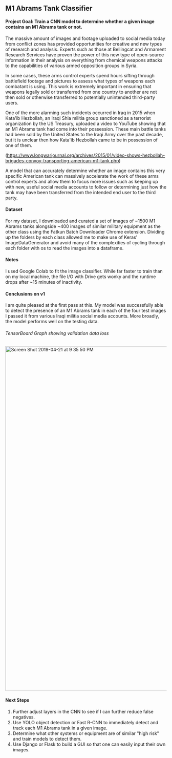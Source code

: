 ## M1 Abrams Tank Classifier

#### Project Goal: Train a CNN model to determine whether a given image contains an M1 Abrams tank or not.

The massive amount of images and footage uploaded to social media today from conflict zones has provided opportunities for creative and new types of research and analysis. Experts such as those at Bellingcat and Armament Research Services have proven the power of this new type of open-source information in their analysis on everything from chemical weapons attacks to the capabilities of various armed opposition groups in Syria.

In some cases, these arms control experts spend hours sifting through battlefield footage and pictures to assess what types of weapons each combatant is using. This work is extremely important in ensuring that weapons legally sold or transferred from one country to another are not then sold or otherwise transferred to potentially unintended third-party users.

One of the more alarming such incidents occurred in Iraq in 2015 when Kata'ib Hezbollah, an Iraqi Shia militia group sanctioned as a terrorist organization by the US Treasury, uploaded a video to YouTube showing that an M1 Abrams tank had come into their possession. These main battle tanks had been sold by the United States to the Iraqi Army over the past decade, but it is unclear then how Kata'ib Hezbollah came to be in possession of one of them.

(https://www.longwarjournal.org/archives/2015/01/video-shows-hezbollah-brigades-convoy-transporting-american-m1-tank.php)

A model that can accurately determine whether an image contains this very specific American tank can massively accelerate the work of these arms control experts and allow them to focus more issues such as keeping up with new, useful social media accounts to follow or determining just how the tank may have been transferred from the intended end user to the third party.

#### Dataset

For my dataset, I downloaded and curated a set of images of ~1500 M1 Abrams tanks alongside ~400 images of similar military equipment as the other class using the Fatkun Batch Downloader Chrome extension. Dividing up the folders by each class allowed me to make use of Keras' ImageDataGenerator and avoid many of the complexities of cycling through each folder with os to read the images into a dataframe.

#### Notes

I used Google Colab to fit the image classifier. While far faster to train than on my local machine, the file I/O with Drive gets wonky and the runtime drops after ~15 minutes of inactivity.

#### Conclusions on v1

I am quite pleased at the first pass at this. My model was successfully able to detect the presence of an M1 Abrams tank in each of the four test images I passed it from various Iraqi militia social media accounts. More broadly, the model performs well on the testing data.

###### TensorBoard Graph showing validation data loss

<img width="1077" alt="Screen Shot 2019-04-21 at 9 35 50 PM" src="https://user-images.githubusercontent.com/31871105/56478449-7c438480-647d-11e9-9725-7c7c37cc3d6d.png">


#### Next Steps

1. Further adjust layers in the CNN to see if I can further reduce false negatives.
2. Use YOLO object detection or Fast R-CNN to immediately detect and track each M1 Abrams tank in a given image.
3. Determine what other systems or equipment are of similar "high risk" and train models to detect them.
4. Use Django or Flask to build a GUI so that one can easily input their own images.
